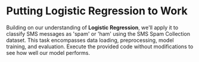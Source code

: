 # Putting Logistic Regression to Work

Building on our understanding of **Logistic Regression**, we'll apply it to classify SMS messages as 'spam' or 'ham' using the SMS Spam Collection dataset. This task encompasses data loading, preprocessing, model training, and evaluation. Execute the provided code without modifications to see how well our model performs.